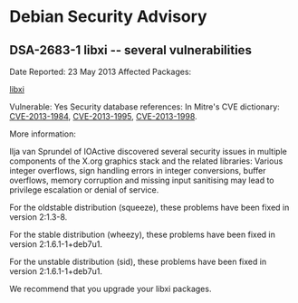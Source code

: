 
Debian Security Advisory
========================


DSA-2683-1 libxi -- several vulnerabilities
-------------------------------------------



Date Reported:
23 May 2013
Affected Packages:

[libxi](https://packages.debian.org/src:libxi)

Vulnerable:
Yes
Security database references:
In Mitre's CVE dictionary: [CVE-2013-1984](https://security-tracker.debian.org/tracker/CVE-2013-1984), [CVE-2013-1995](https://security-tracker.debian.org/tracker/CVE-2013-1995), [CVE-2013-1998](https://security-tracker.debian.org/tracker/CVE-2013-1998).  

More information:

Ilja van Sprundel of IOActive discovered several security issues in
multiple components of the X.org graphics stack and the related
libraries: Various integer overflows, sign handling errors in integer
conversions, buffer overflows, memory corruption and missing input
sanitising may lead to privilege escalation or denial of service.


For the oldstable distribution (squeeze), these problems have been fixed in
version 2:1.3-8.


For the stable distribution (wheezy), these problems have been fixed in
version 2:1.6.1-1+deb7u1.


For the unstable distribution (sid), these problems have been fixed in
version 2:1.6.1-1+deb7u1.


We recommend that you upgrade your libxi packages.





